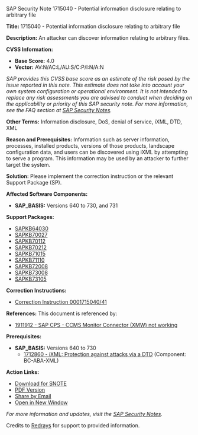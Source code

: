 SAP Security Note 1715040 - Potential information disclosure relating to arbitrary file

**Title:** 1715040 - Potential information disclosure relating to arbitrary file

**Description:**
An attacker can discover information relating to arbitrary files.

**CVSS Information:**
- **Base Score:** 4.0
- **Vector:** AV:N/AC:L/AU:S/C:P/I:N/A:N

*SAP provides this CVSS base score as an estimate of the risk posed by the issue reported in this note. This estimate does not take into account your own system configuration or operational environment. It is not intended to replace any risk assessments you are advised to conduct when deciding on the applicability or priority of this SAP security note. For more information, see the FAQ section at [SAP Security Notes](https://service.sap.com/securitynotes/).*

**Other Terms:**
Information disclosure, DoS, denial of service, iXML, DTD, XML

**Reason and Prerequisites:**
Information such as server information, processes, installed products, versions of those products, landscape configuration data, and users can be discovered using iXML by attempting to serve a program. This information may be used by an attacker to further target the system.

**Solution:**
Please implement the correction instruction or the relevant Support Package (SP).

**Affected Software Components:**
- **SAP_BASIS:** Versions 640 to 730, and 731

**Support Packages:**
- [SAPKB64030](https://me.sap.com/supportpackage/SAPKB64030)
- [SAPKB70027](https://me.sap.com/supportpackage/SAPKB70027)
- [SAPKB70112](https://me.sap.com/supportpackage/SAPKB70112)
- [SAPKB70212](https://me.sap.com/supportpackage/SAPKB70212)
- [SAPKB71015](https://me.sap.com/supportpackage/SAPKB71015)
- [SAPKB71110](https://me.sap.com/supportpackage/SAPKB71110)
- [SAPKB72008](https://me.sap.com/supportpackage/SAPKB72008)
- [SAPKB73008](https://me.sap.com/supportpackage/SAPKB73008)
- [SAPKB73105](https://me.sap.com/supportpackage/SAPKB73105)

**Correction Instructions:**
- [Correction Instruction 0001715040/41](https://me.sap.com/corrins/0001715040/41)

**References:**
This document is referenced by:
- [1911912 - SAP CPS - CCMS Monitor Connector (XMW) not working](https://me.sap.com/notes/1911912)

**Prerequisites:**
- **SAP_BASIS:** Versions 640 to 730
  - [1712860 - iXML: Protection against attacks via a DTD](https://me.sap.com/notes/1712860) (Component: BC-ABA-XML)

**Action Links:**
- [Download for SNOTE](https://notesdownloads.sap.com/note/0040000010190742017)
- [PDF Version](https://me.sap.com/sap/support/sfm/notes/print/0001715040?language=en-US&token=88E25154B3519A3BE41EAD6C21FC0988)
- [Share by Email](https://me.sap.com/)
- [Open in New Window](https://me.sap.com/)

*For more information and updates, visit the [SAP Security Notes](https://me.sap.com/).*

Credits to [Redrays](https://redrays.io) for support to provided information.